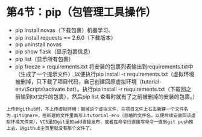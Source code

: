 # 第4节：pip（包管理工具操作）
* pip install novas（下载包裹）机器学习、
* pip install requests == 2.6.0（下载版本）
* pip uninstall novas
* pip show flask（显示包裹信息）
* pip list（显示所有包裹）
* pip freeze > requirements.txt
将安装的包裹列表输出到requirements.txt中（生成了一个提示文件）,以便执行pip install -r requirements.txt（虚拟环境被删掉，只下载了项目代码，自己创建回原虚拟环境（tutorial-env\Scripts\activate.bat）。执行pip install -r requirements.txt（下载回之前输到txt文件的包裹），然后pip list 查看时就有了之前被删掉的安装的包裹。）
```
上传到github时，不上传虚拟环境：删掉这个虚拟文件，在项目文件上右击新建一个文件名为.gitignore，在新建的文件里面写上tutorial-env（忽略的文件名，以便后续安装回该虚拟环境文件夹），VCS里的git里的add直接发布，或者在命令行直接写命令一直到git push推上去，进github主页里就没有那个文件了。
```
